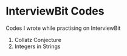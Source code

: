 # InterviewBit Codes
Codes I wrote while practising on InterviewBit

1. Collatz Conjecture
2. Integers in Strings



